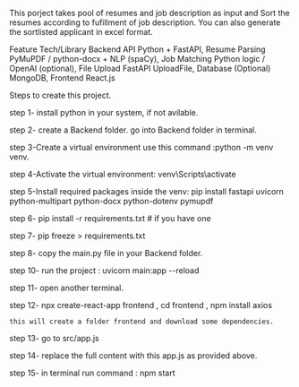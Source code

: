 This porject takes pool of resumes and job description as input and Sort the resumes according to fufillment of job description. You can also generate the sortlisted applicant in excel format.

Feature Tech/Library Backend API Python + FastAPI, Resume Parsing PyMuPDF / python-docx + NLP (spaCy), Job Matching Python logic / OpenAI (optional), File Upload FastAPI UploadFile, Database (Optional) MongoDB, Frontend React.js

Steps to create this project.

step 1- install python in your system, if not avilable.

step 2- create a Backend folder. go into Backend folder in terminal.

step 3-Create a virtual environment use this command :python -m venv venv.

step 4-Activate the virtual environment: venv\Scripts\activate

step 5-Install required packages inside the venv: pip install fastapi uvicorn python-multipart python-docx python-dotenv pymupdf

step 6- pip install -r requirements.txt # if you have one

step 7- pip freeze > requirements.txt

step 8- copy the main.py file in your Backend folder.

step 10- run the project : uvicorn main:app --reload

step 11- open another terminal.

step 12- npx create-react-app frontend , cd frontend , npm install axios

    this will create a folder frontend and download some dependencies.
step 13- go to src/app.js

step 14- replace the full content with this app.js as provided above.

step 15- in terminal run command : npm start
